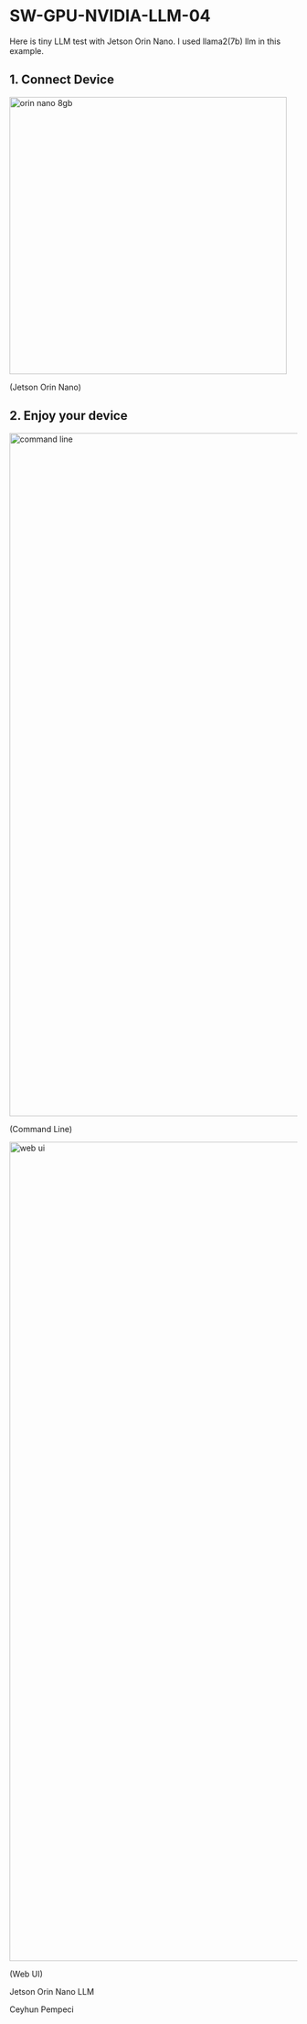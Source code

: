 # SW-GPU-NVIDIA-LLM-04

Here is tiny LLM test with Jetson Orin Nano. I used llama2(7b) llm in this example.

## 1. Connect Device

<img width="485" alt="orin nano 8gb" src="https://github.com/user-attachments/assets/672fd747-93d6-4a77-940f-9ba72f7e93bd" />

(Jetson Orin Nano)

## 2. Enjoy your device

<img width="1195" alt="command line" src="https://github.com/user-attachments/assets/b8d0bf71-6aa6-4e68-ba48-9c1e5ef23af7" />

(Command Line)

<img width="1433" alt="web ui" src="https://github.com/user-attachments/assets/28a4d333-96a9-4ed1-aee7-a7cd14feed14" />

(Web UI)

Jetson Orin Nano LLM

Ceyhun Pempeci
